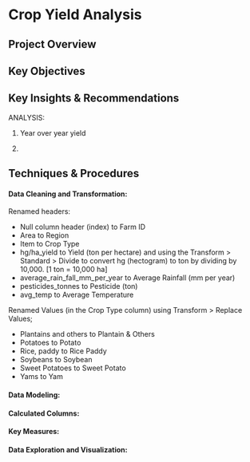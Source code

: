 # Crop Yield Analysis

## Project Overview

## Key Objectives

## Key Insights & Recommendations
ANALYSIS:

1.	Year over year yield

2.	



## Techniques & Procedures

#### Data Cleaning and Transformation:

Renamed headers:

- Null column header (index) to Farm ID
- Area to Region
- Item to Crop Type
- hg/ha_yield to Yield (ton per hectare) and using the Transform > Standard > Divide to convert hg (hectogram) to ton by dividing by 10,000. [1 ton = 10,000 ha]
- average_rain_fall_mm_per_year to Average Rainfall (mm per year)
- pesticides_tonnes to Pesticide (ton)
- avg_temp to Average Temperature



Renamed Values (in the Crop Type column) using Transform > Replace Values;
- Plantains and others to Plantain & Others
- Potatoes to Potato
- Rice, paddy to Rice Paddy
- Soybeans to Soybean
- Sweet Potatoes to Sweet Potato
- Yams to Yam



#### Data Modeling:

#### Calculated Columns:

#### Key Measures:

#### Data Exploration and Visualization:


